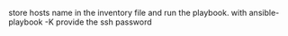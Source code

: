 store hosts name in the inventory file and run the playbook.
with ansible-playbook <playbook name > -K
provide the ssh password 
